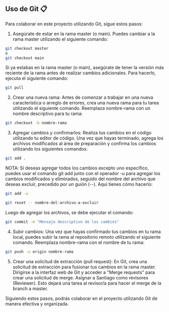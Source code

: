 ## Uso de Git 📋

Para colaborar en este proyecto utilizando Git, sigue estos pasos:

1. Asegúrate de estar en la rama master (o main). Puedes cambiar a la rama master utilizando el siguiente comando:

```bash
git checkout master
o
git checkout main
```

Si ya estabas en la rama master (o main), asegúrate de tener la versión más reciente de la rama antes de realizar cambios adicionales. Para hacerlo, ejecuta el siguiente comando:

```bash
git pull
```

2. Crear una nueva rama: Antes de comenzar a trabajar en una nueva característica o arreglo de errores, crea una nueva rama para tu tarea utilizando el siguiente comando. Reemplaza nombre-rama con un nombre descriptivo para tu rama:

```bash
git checkout -b nombre-rama
```

3. Agregar cambios y confirmarlos: Realiza tus cambios en el código utilizando tu editor de código. Una vez que hayas terminado, agrega los archivos modificados al área de preparación y confirma los cambios utilizando los siguientes comandos:

```bash
git add .
```
NOTA: Si deseas agregar todos los cambios excepto uno específico, puedes usar el comando git add junto con el operador -u para agregar los cambios modificados y eliminados, seguido del nombre del archivo que deseas excluir, precedido por un guión (--). Aquí tienes cómo hacerlo:

```bash
git add -u
```

```bash
git reset -- nombre-del-archivo-a-excluir
```

Luego de agregar los archivos, se debe ejecutar el comando:

```bash
git commit -m "Mensaje descriptivo de los cambios"
```

4. Subir cambios: Una vez que hayas confirmado tus cambios en tu rama local, puedes subir la rama al repositorio remoto utilizando el siguiente comando. Reemplaza nombre-rama con el nombre de tu rama:

```bash
git push -u origin nombre-rama
```

5. Crear una solicitud de extracción (pull request): En Git, crea una solicitud de extracción para fusionar tus cambios en la rama master. Dirigirse a la interfaz web de Git y acceder a "Merge requests" para crear una solicitud de merge.
Asignar a Santiago como revisores (Reviewer).
Esto dejará una tarea al revisor/a para hacer el merge de la branch a master.

Siguiendo estos pasos, podrás colaborar en el proyecto utilizando Git de manera efectiva y organizada.